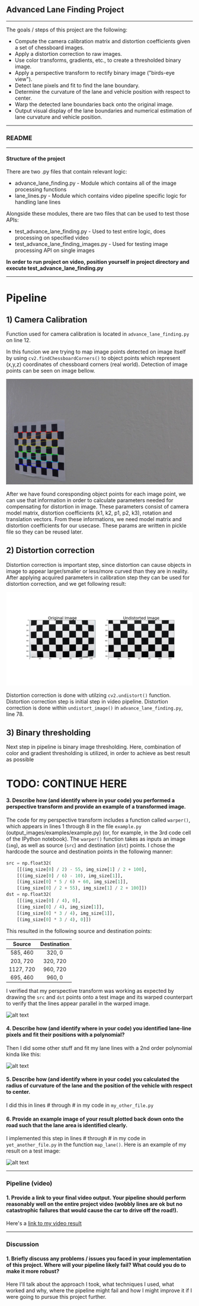 ## Advanced Lane Finding Project
---
The goals / steps of this project are the following:

* Compute the camera calibration matrix and distortion coefficients given a set of chessboard images.
* Apply a distortion correction to raw images.
* Use color transforms, gradients, etc., to create a thresholded binary image.
* Apply a perspective transform to rectify binary image ("birds-eye view").
* Detect lane pixels and fit to find the lane boundary.
* Determine the curvature of the lane and vehicle position with respect to center.
* Warp the detected lane boundaries back onto the original image.
* Output visual display of the lane boundaries and numerical estimation of lane curvature and vehicle position.

[//]: # (Image References)

[image_calibration]: ./output_images/calibration_output.jpg "Calibration"
[image1]: ./output_images/undistort_output.jpg "Undistorted"
[image2]: ./test_images/test1.jpg "Road Transformed"
[image3]: ./examples/binary_combo_example.jpg "Binary Example"
[image4]: ./examples/warped_straight_lines.jpg "Warp Example"
[image5]: ./examples/color_fit_lines.jpg "Fit Visual"
[image6]: ./examples/example_output.jpg "Output"
[video1]: ./project_video.mp4 "Video"
---

### README
---
#### Structure of the project

There are two .py files that contain relevant logic:

* advance_lane_finding.py - Module which contains all of the image processing functions
* lane_lines.py - Module which contains video pipeline specific logic for handling lane lines

Alongside these modules, there are two files that can be used to test those APIs:

* test_advance_lane_finding.py - Used to test entire logic, does processing on specified video
* test_advance_lane_finding_images.py - Used for testing image processing API on single images

**In order to run project on video, position yourself in project directory and execute test_advance_lane_finding.py**

---
# Pipeline

## 1) Camera Calibration

Function used for camera calibration is located in `advance_lane_finding.py` on line 12.

In this funcion we are trying to map image points detected on image itself by using `cv2.findChessboardCorners()` to object points which represent (x,y,z) coordinates of chessboard corners (real world). Detection of image points can be seen on image bellow.

![alt text][image_calibration]

 After we have found coresponding object points for each image point, we can use that information in order to calculate parameters needed for compensating for distortion in image. These parameters consist of camera model matrix, distortion coefficients (k1, k2, p1, p2, k3), rotation and translation vectors. From these informations, we need model matrix and distortion coefficients for our usecase. These params are written in pickle file so they can be reused later.

## 2) Distortion correction
Distortion correction is important step, since distortion can cause objects in image to appear larger/smaller or less/more curved than they are in reality. 
After applying acquired parameters in calibration step they can be used for distortion correction, and we get following result:

![alt text][image1]

Distortion correction is done with utilzing `cv2.undistort()` function. Distortion correction step is initial step in video pipeline. Distortion correction is done within `undistort_image()` in `advance_lane_finding.py`, line 78.

## 3) Binary thresholding

Next step in pipeline is binary image thresholding. Here, combination of color and gradient thresholding is utilized, in order to achieve as best result as possible

# **TODO: CONTINUE HERE**

#### 3. Describe how (and identify where in your code) you performed a perspective transform and provide an example of a transformed image.

The code for my perspective transform includes a function called `warper()`, which appears in lines 1 through 8 in the file `example.py` (output_images/examples/example.py) (or, for example, in the 3rd code cell of the IPython notebook).  The `warper()` function takes as inputs an image (`img`), as well as source (`src`) and destination (`dst`) points.  I chose the hardcode the source and destination points in the following manner:

```python
src = np.float32(
    [[(img_size[0] / 2) - 55, img_size[1] / 2 + 100],
    [((img_size[0] / 6) - 10), img_size[1]],
    [(img_size[0] * 5 / 6) + 60, img_size[1]],
    [(img_size[0] / 2 + 55), img_size[1] / 2 + 100]])
dst = np.float32(
    [[(img_size[0] / 4), 0],
    [(img_size[0] / 4), img_size[1]],
    [(img_size[0] * 3 / 4), img_size[1]],
    [(img_size[0] * 3 / 4), 0]])
```

This resulted in the following source and destination points:

| Source        | Destination   | 
|:-------------:|:-------------:| 
| 585, 460      | 320, 0        | 
| 203, 720      | 320, 720      |
| 1127, 720     | 960, 720      |
| 695, 460      | 960, 0        |

I verified that my perspective transform was working as expected by drawing the `src` and `dst` points onto a test image and its warped counterpart to verify that the lines appear parallel in the warped image.

![alt text][image4]

#### 4. Describe how (and identify where in your code) you identified lane-line pixels and fit their positions with a polynomial?

Then I did some other stuff and fit my lane lines with a 2nd order polynomial kinda like this:

![alt text][image5]

#### 5. Describe how (and identify where in your code) you calculated the radius of curvature of the lane and the position of the vehicle with respect to center.

I did this in lines # through # in my code in `my_other_file.py`

#### 6. Provide an example image of your result plotted back down onto the road such that the lane area is identified clearly.

I implemented this step in lines # through # in my code in `yet_another_file.py` in the function `map_lane()`.  Here is an example of my result on a test image:

![alt text][image6]

---

### Pipeline (video)

#### 1. Provide a link to your final video output.  Your pipeline should perform reasonably well on the entire project video (wobbly lines are ok but no catastrophic failures that would cause the car to drive off the road!).

Here's a [link to my video result](./project_video.mp4)

---

### Discussion

#### 1. Briefly discuss any problems / issues you faced in your implementation of this project.  Where will your pipeline likely fail?  What could you do to make it more robust?

Here I'll talk about the approach I took, what techniques I used, what worked and why, where the pipeline might fail and how I might improve it if I were going to pursue this project further.  

